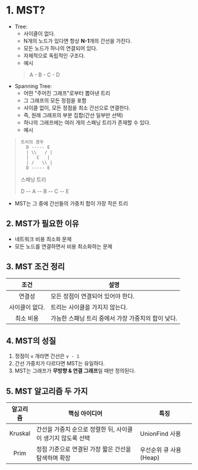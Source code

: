 # 1. MST?
- Tree: 
	- 사이클이 없다.
	- N개의 노드가 있다면 항상 **N-1**개의 간선을 가진다.
	- 모든 노드가 하나의 연결되어 있다.
	- 자체적으로 독립적인 구조다.
	- 예시 
	> 	A - B - C - D
- Spanning Tree: 
	- 어떤 "주어진 그래프"로부터 뽑아낸 트리 
	- 그 그래프의 모든 정점을 포함
	- 사이클 없이, 모든 정점을 최소 간선으로 연결한다.
	- 즉, 원래 그래프의 부분 집합(간선 일부만 선택)
	- 하나의 그래프에는 여러 개의 스패닝 트리가 존재할 수 있다.
	- 예시
>	  트리의 경우
> 		D ----- E
> 		| \\   / | 
> 		|   C   |
> 		| /   \\ |
> 		D ----- E
> 		
> 	 스패닝 트리
> 		
> 	 D -- A -- B -- C -- E
> 	 	
- MST는 그 중에 간선들의 가중치 합이 가장 작은 트리 

## 2. MST가 필요한 이유
- 네트워크 비용 최소화 문제
- 모든 노드를 연결하면서 비용 최소화하는 문제

## 3. MST 조건 정리

|    조건    | 설명                            |
| :------: | ----------------------------- |
|   연결성    | 모든 정점이 연결되어 있어야 한다.           |
| 사이클이 없다. | 트리는 사이클을 가지지 않는다.             |
|  최소 비용   | 가능한 스패닝 트리 중에서 가장 가중치의 합이 낮다. |

## 4. MST의 성질
1. 정점이 `v` 개라면 간선은 `v - 1`
2. 간선 가중치가 다르다면 MST는 유일하다.
3. MST는 그래프가 **무방향 & 연결 그래프**일 때만 정의된다.

## 5. MST 알고리즘 두 가지
|  알고리즘   | 핵심 아이디어                            | 특징              |
| :-----: | ---------------------------------- | --------------- |
| Kruskal | 간선을 가중치 순으로 정렬한 뒤, 사이클이 생기지 않도록 선택 | UnionFind 사용    |
|  Prim   | 정점 기준으로 연결된 가장 짧은 간선을 탐색하며 확장      | 우선순위 큐 사용(Heap) |

